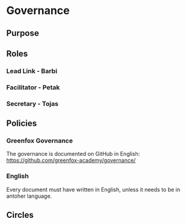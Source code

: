 # Governance

## Purpose

## Roles

### Lead Link - Barbi

### Facilitator - Petak

### Secretary - Tojas

## Policies

### Greenfox Governance
The governance is documented on GitHub in English: https://github.com/greenfox-academy/governance/

### English
Every document must have written in English, unless it needs to be in antoher language.

## Circles
